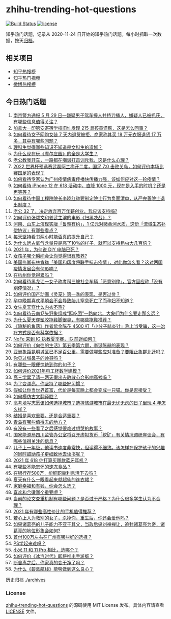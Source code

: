 # zhihu-trending-hot-questions

[![Build Status](https://github.com/justjavac/zhihu-trending-hot-questions/workflows/ci/badge.svg?branch=master)](https://github.com/justjavac/zhihu-trending-hot-questions/actions)
[![license](https://img.shields.io/github/license/justjavac/zhihu-trending-hot-questions)](https://github.com/justjavac/zhihu-trending-hot-questions/blob/master/LICENSE)

知乎热门话题，记录从 2020-11-24 日开始的知乎热门话题。每小时抓取一次数据，按天[归档](./archives)。

## 相关项目

- [知乎热搜榜](https://github.com/justjavac/zhihu-trending-top-search)
- [知乎热门视频](https://github.com/justjavac/zhihu-trending-hot-video)
- [微博热搜榜](https://github.com/justjavac/weibo-trending-hot-search)

## 今日热门话题

<!-- BEGIN -->
<!-- 最后更新时间 Mon May 31 2021 02:34:22 GMT+0800 (China Standard Time) -->

1. [南京警方通报 5 月 29
   日一嫌疑男子驾车撞人并持刀捅人，嫌疑人已被抓获，有哪些信息值得关注？](https://www.zhihu.com/question/462129219)
2. [加拿大一印第安寄宿学校旧址发现 215 具孩童遗骸，这是怎么回事？](https://www.zhihu.com/question/462022143)
3. [如何看待女子网购女装 7 天内退货被拒，商家称其买 18 万元衣服退货 17
   万多，其中有哪些问题？](https://www.zhihu.com/question/462187108)
4. [理科生觉得哪些知识不知道是文科生的遗憾？](https://www.zhihu.com/question/270455074)
5. [为什么现在玩《摩尔庄园》的全是大学生？](https://www.zhihu.com/question/54190459)
6. [老公教我开车，一路都在嘲讽打击训斥我，这是什么心理？](https://www.zhihu.com/question/457328565)
7. [2022 世界杯预选赛武磊阿兰梅开二度，国足 7:0
   击败关岛，如何评价本场比赛国足的表现？](https://www.zhihu.com/question/462270082)
8. [如何看待专家认为广州疫情病毒传播快传播力强，该如何应对这一轮疫情？](https://www.zhihu.com/question/462060673)
9. [如何看待 iPhone 12 在 618 活动中，直降 1000
   元，现在是入手的时机？还是再等等？](https://www.zhihu.com/question/461312225)
10. [如何看待中国工程院院长李晓红称要制定院士行为负面清单，从严完善院士退出制度？](https://www.zhihu.com/question/462035659)
11. [老公 32 了，决定放弃百万年薪创业，我应该支持吗?](https://www.zhihu.com/question/447327404)
12. [如何评价张颂文和姜武主演的电影《扫黑决战》？](https://www.zhihu.com/question/455752818)
13. [河南、山东上演现实版「鲁豫有约」，1
    亿元对赌黄河水质，这份「流域生态补偿协议」有哪些看点？](https://www.zhihu.com/question/461376984)
14. [每天坚持看书两小时能否真的提升自己？](https://www.zhihu.com/question/451546101)
15. [为什么远古氧气含量只是高了10%的样子，就可以支持昆虫大几百倍？](https://www.zhihu.com/question/457554177)
16. [2021 年，为何说 DIY 电脑已死？](https://www.zhihu.com/question/458733560)
17. [女孩子哪个瞬间会让你觉得很有教养?](https://www.zhihu.com/question/364828906)
18. [美国务卿布林肯称「美国和印度将联手抗击疫情」，对此你怎么看？这对两国疫情发展会有何影响？](https://www.zhihu.com/question/462187161)
19. [在杭州你觉得累吗？](https://www.zhihu.com/question/334468884)
20. [如何看待黑龙江一女子称考科三被社会车辆「恶意别停」，官方回应称「没有别停情况」？](https://www.zhihu.com/question/461986606)
21. [如何评价国产动画《灵笼》第一季的表现，是否过誉？](https://www.zhihu.com/question/460671702)
22. [孕中晚期喜欢平躺会不会导致胎儿窒息死亡了而孕妇不知道？](https://www.zhihu.com/question/412446157)
23. [女生夏天穿什么内衣不热?](https://www.zhihu.com/question/393443526)
24. [如何看待云南17头野象组成“逛吃团”一路向北，大象们为什么要走那么远？](https://www.zhihu.com/question/461852940)
25. [为什么夏天穿塑胶拖鞋脚很臭，有哪些拖鞋推荐？](https://www.zhihu.com/question/30068966)
26. [《隐秘的角落》作者紫金陈花 4500
    打「小分子祛炎针」称上当受骗，这一治疗方式是否有科学依据？](https://www.zhihu.com/question/462183600)
27. [NoFe 来到 IG 执教夏季赛，IG 前途如何？](https://www.zhihu.com/question/461727805)
28. [如何评价《向往的生活》第五季第六期，李诞陈赫的表现？](https://www.zhihu.com/question/461948636)
29. [亚洲象距昆明城区已不足百公里，需要做哪些应对准备？要阻止象群北迁吗？](https://www.zhihu.com/question/462169548)
30. [你见过塌鼻子的帅哥吗？](https://www.zhihu.com/question/272575994)
31. [有哪些一眼便惊艳到你的句子？](https://www.zhihu.com/question/344902971)
32. [如何评价2021年电工杯数学建模？](https://www.zhihu.com/question/461882668)
33. [高三学累了请一两天假出去散散心会影响高考吗？](https://www.zhihu.com/question/429739425)
34. [为了变漂亮，你坚持了哪些好习惯？](https://www.zhihu.com/question/268216399)
35. [假如让你当世界首富，代价是每天晚上都会变成一只猫。你是否接受？](https://www.zhihu.com/question/461811694)
36. [如何模仿古文翻译腔？](https://www.zhihu.com/question/61017028)
37. [高考填写志愿该如何选择城市？选择旅游城市在最无忧无虑的日子里玩 4
    年怎么样？](https://www.zhihu.com/question/461473516)
38. [结婚是喜欢重要，还是合适重要？](https://www.zhihu.com/question/460938067)
39. [青岛有哪些值得去的地方？](https://www.zhihu.com/question/268589944)
40. [有没有一些看了之后感觉很难过想哭的故事？](https://www.zhihu.com/question/368019752)
41. [国家能源局四川监管办公室将召开虚拟货币「挖矿」有关情况调研座谈会，有哪些值得关注的信息？](https://www.zhihu.com/question/461664450)
42. [儿子上一年级，他读书速度非常快，但读得不细致。该怎样在保护孩子的兴趣的同时鼓励孩子更细致地去读书呢？](https://www.zhihu.com/question/411684396)
43. [2021 年 618 你打算买哪款蓝牙耳机？](https://www.zhihu.com/question/461467494)
44. [有哪些不能忘怀的速冻食品？](https://www.zhihu.com/question/22528844)
45. [在银行存500万，能辞职靠利息活下去吗？](https://www.zhihu.com/question/347518117)
46. [夏天有什么一眼看起来就超仙的连衣裙？](https://www.zhihu.com/question/451969750)
47. [家庭幸福和有钱，你会怎么选？](https://www.zhihu.com/question/461339158)
48. [喜欢和合适哪个重要呢？](https://www.zhihu.com/question/459841372)
49. [当前的论文查重机制有哪些问题？是否过于严格？为什么很多学生认为不合理？](https://www.zhihu.com/question/461310040)
50. [2021 年有哪些高性价比的手机值得推荐？](https://www.zhihu.com/question/413851618)
51. [若心上人为救别的女子，杀掉你，重生后，你还会爱他吗？](https://www.zhihu.com/question/453623418)
52. [如果诸葛亮的儿子能力不亚于其父，当政后逼刘禅禅让，追封诸葛亮为帝，诸葛亮的地位形象会如何?](https://www.zhihu.com/question/461502132)
53. [首付100万左右在广州有哪些好的选择？](https://www.zhihu.com/question/461992727)
54. [PS学起来难吗？](https://www.zhihu.com/question/450407500)
55. [小米 11 和 11 Pro 相比，选哪个？](https://www.zhihu.com/question/451981720)
56. [如何评价《冰汽时代》即将推出手游版？](https://www.zhihu.com/question/460675839)
57. [断舍离之后，你家真的变干净了吗？](https://www.zhihu.com/question/461287259)
58. [为什么《碧蓝航线》能够做到这么良心？](https://www.zhihu.com/question/459384567)

<!-- END -->

历史归档 [./archives](./archives)

### License

[zhihu-trending-hot-questions](https://github.com/justjavac/zhihu-trending-hot-questions)
的源码使用 MIT License 发布。具体内容请查看 [LICENSE](./LICENSE) 文件。
